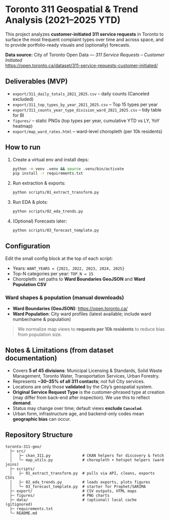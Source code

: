 # Toronto 311 Geospatial & Trend Analysis (2021–2025 YTD)

This project analyzes **customer-initiated 311 service requests** in Toronto to surface
the most frequent complaint types over time and across space, and to provide
portfolio-ready visuals and (optionally) forecasts.

**Data source:** City of Toronto Open Data — *311 Service Requests – Customer Initiated*  
https://open.toronto.ca/dataset/311-service-requests-customer-initiated/

## Deliverables (MVP)
- `export/311_daily_totals_2021_2025.csv` – daily counts (Canceled excluded)
- `export/311_top_types_by_year_2021_2025.csv` – Top 15 types per year
- `export/311_counts_year_type_division_ward_2021_2025.csv` – tidy table for BI
- `figures/` – static PNGs (top types per year, cumulative YTD vs LY, YoY heatmap)
- `export/map_ward_rates.html` – ward-level choropleth (per 10k residents)

## How to run
1. Create a virtual env and install deps:
   ```bash
   python -m venv .venv && source .venv/bin/activate
   pip install -r requirements.txt
   ```
2. Run extraction & exports:
   ```bash
   python scripts/01_extract_transform.py
   ```
3. Run EDA & plots:
   ```bash
   python scripts/02_eda_trends.py
   ```
4. (Optional) Forecasts later:
   ```bash
   python scripts/03_forecast_template.py
   ```

## Configuration
Edit the small config block at the top of each script:
- Years: `WANT_YEARS = {2021, 2022, 2023, 2024, 2025}`
- Top-N categories per year: `TOP_N = 15`
- Choropleth: set paths to **Ward Boundaries GeoJSON** and **Ward Population CSV**

### Ward shapes & population (manual downloads)
- **Ward Boundaries (GeoJSON)**: https://open.toronto.ca/
- **Ward Population**: City ward profiles (latest available; include ward number/name & population)

> We normalize map views to **requests per 10k residents** to reduce bias from population size.

## Notes & Limitations (from dataset documentation)
- Covers **5 of 45 divisions**: Municipal Licensing & Standards, Solid Waste Management, Toronto Water, Transportation Services, Urban Forestry.
- Represents **~30–35% of all 311 contacts**; not full City services.
- Locations are only those **validated** by the City’s geospatial system.
- **Original Service Request Type** is the customer-phrased type at creation (may differ from back-end after inspection). We use this to reflect **demand**.
- Status may change over time; default views **exclude `Canceled`**.
- Urban form, infrastructure age, and backend-only codes mean **geographic bias** can occur.

## Repository Structure
```
toronto-311-geo/
  ├─ src/
  │   ├─ ckan_311.py              # CKAN helpers for discovery & fetch
  │   └─ map_utils.py             # choropleth + hotspot helpers (ward joins)
  ├─ scripts/
  │   ├─ 01_extract_transform.py  # pulls via API, cleans, exports CSVs
  │   ├─ 02_eda_trends.py         # loads exports, plots figures
  │   └─ 03_forecast_template.py  # starter for Prophet/SARIMA
  ├─ export/                      # CSV outputs, HTML maps
  ├─ figures/                     # PNG charts
  ├─ data/                        # (optional) local cache (gitignored)
  ├─ requirements.txt
  └─ README.md
```
